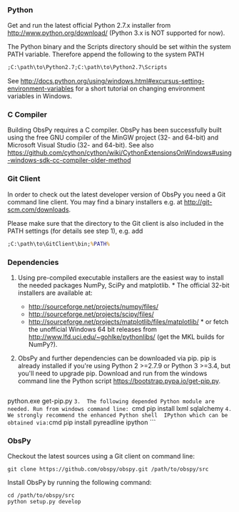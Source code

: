 ### Python

Get and run the latest official Python 2.7.x installer from  http://www.python.org/download/ (Python 3.x is NOT supported for now).

The Python binary and the Scripts directory should be set within the system PATH variable. Therefore append the following to the system PATH
```cmd
;C:\path\to\Python2.7;C:\path\to\Python2.7\Scripts
```
See  http://docs.python.org/using/windows.html#excursus-setting-environment-variables for a short tutorial on changing environment variables in Windows.

### C Compiler

Building ObsPy requires a C compiler. ObsPy has been successfully built using the free GNU compiler of the MinGW project (32- and 64-bit) and Microsoft Visual Studio (32- and 64-bit). See also https://github.com/cython/cython/wiki/CythonExtensionsOnWindows#using-windows-sdk-cc-compiler-older-method

### Git Client

In order to check out the latest developer version of ObsPy you need a Git command line client. You may find a binary installers e.g. at http://git-scm.com/downloads.

Please make sure that the directory to the Git client is also included in the PATH settings (for details see step 1), e.g. add
```cmd
;C:\path\to\GitClient\bin;%PATH%
```

### Dependencies

  1. Using pre-compiled executable installers are the easiest way to install the needed packages  NumPy,  SciPy and  matplotlib.
    * The official 32-bit installers are available at:
      *   http://sourceforge.net/projects/numpy/files/
      *   http://sourceforge.net/projects/scipy/files/
      *   http://sourceforge.net/projects/matplotlib/files/matplotlib/
    * or fetch the unofficial Windows 64 bit releases from  http://www.lfd.uci.edu/~gohlke/pythonlibs/ (get the MKL builds for NumPy?).
  2.  ObsPy and further dependencies can be downloaded via pip. pip is already installed if you're using Python 2 >=2.7.9 or Python 3 >=3.4, but you'll need to upgrade pip. Download and run from the windows command line the Python script https://bootstrap.pypa.io/get-pip.py.

      ```cmd
python.exe get-pip.py
      ```
  3.  The following depended Python module are needed. Run from windows command line: 
      ```cmd
pip install lxml sqlalchemy
      ```
  4.  We strongly recommend the enhanced Python shell  IPython which can be obtained via:
      ```cmd
pip install pyreadline ipython
      ```

### ObsPy

Checkout the latest sources using a Git client on command line:
```
git clone https://github.com/obspy/obspy.git /path/to/obspy/src
```

Install ObsPy by running the following command:
```
cd /path/to/obspy/src
python setup.py develop
```
